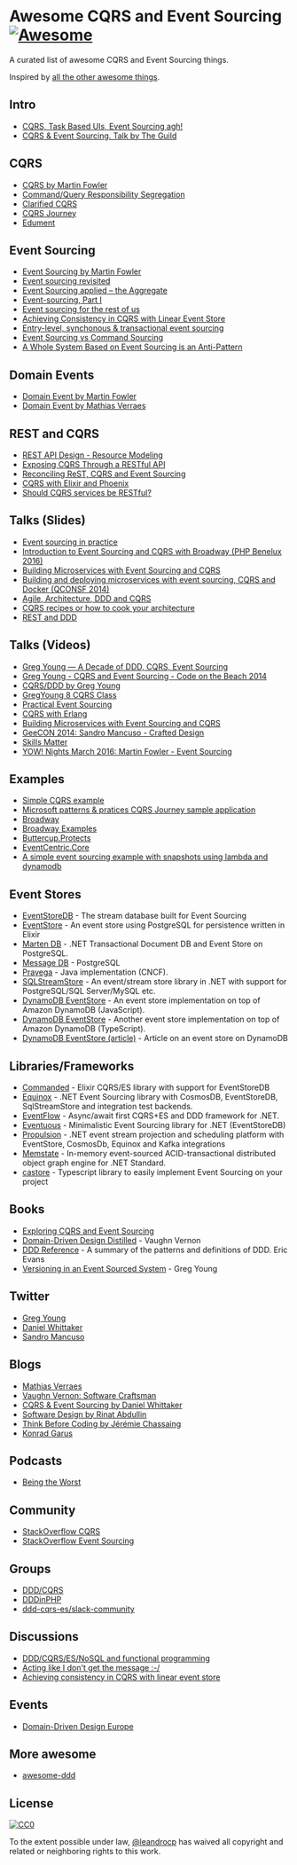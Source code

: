 # Awesome CQRS and Event Sourcing [![Awesome](https://cdn.rawgit.com/sindresorhus/awesome/d7305f38d29fed78fa85652e3a63e154dd8e8829/media/badge.svg)](https://github.com/sindresorhus/awesome)

A curated list of awesome CQRS and Event Sourcing things.

Inspired by [all the other awesome things](https://github.com/bayandin/awesome-awesomeness).

## Intro

- [CQRS, Task Based UIs, Event Sourcing agh!](http://codebetter.com/gregyoung/2010/02/16/cqrs-task-based-uis-event-sourcing-agh/)
- [CQRS & Event Sourcing. Talk by The Guild](https://speakerdeck.com/theguildconf/cqrs-and-event-sourcing)

## CQRS

- [CQRS by Martin Fowler](http://martinfowler.com/bliki/CQRS.html)
- [Command/Query Responsibility Segregation](https://gnugat.github.io/2015/08/25/cqrs.html)
- [Clarified CQRS](http://udidahan.com/2009/12/09/clarified-cqrs/)
- [CQRS Journey](http://cqrsjourney.github.io/)
- [Edument](http://cqrs.nu/)

## Event Sourcing

- [Event Sourcing by Martin Fowler](http://martinfowler.com/eaaDev/EventSourcing.html)
- [Event sourcing revisited](https://lostechies.com/gabrielschenker/2015/05/26/event-sourcing-revisited/)
- [Event Sourcing applied – the Aggregate](https://lostechies.com/gabrielschenker/2015/06/06/event-sourcing-applied-the-aggregate/)
- [Event-sourcing, Part I](http://karmajunkie.com/blog/2012/05/05/event-sourcing/)
- [Event sourcing for the rest of us](https://tojans.me/posts/event-sourcing-for-the-rest-of-us/)
- [Achieving Consistency in CQRS with Linear Event Store](http://squirrel.pl/blog/2015/09/14/achieving-consistency-in-cqrs-with-linear-event-store/)
- [Entry-level, synchonous & transactional event sourcing](https://softwaremill.com/entry-level-event-sourcing/)
- [Event Sourcing vs Command Sourcing](http://thinkbeforecoding.com/post/2013/07/28/Event-Sourcing-vs-Command-Sourcing)
- [A Whole System Based on Event Sourcing is an Anti-Pattern](https://www.infoq.com/news/2016/04/event-sourcing-anti-pattern)

## Domain Events

- [Domain Event by Martin Fowler](http://www.martinfowler.com/eaaDev/DomainEvent.html)
- [Domain Event by Mathias Verraes](http://verraes.net/2014/11/domain-events/)

## REST and CQRS

- [REST API Design - Resource Modeling](https://www.thoughtworks.com/insights/blog/rest-api-design-resource-modeling)
- [Exposing CQRS Through a RESTful API](https://www.infoq.com/articles/rest-api-on-cqrs)
- [Reconciling ReST, CQRS and Event Sourcing](http://graemef.com/blog/2012/09/02/Reconciling-ReST-and-CQRS/)
- [CQRS with Elixir and Phoenix](http://jfcloutier.github.io/jekyll/update/2015/11/04/cqrs_elixir_phoenix.html)
- [Should CQRS services be RESTful?](https://groups.google.com/forum/#!topic/dddcqrs/YdTAIcGMXFI%5B1-25%5D)

## Talks (Slides)

- [Event sourcing in practice](http://ookami86.github.io/event-sourcing-in-practice/#title.md)
- [Introduction to Event Sourcing and CQRS with Broadway (PHP Benelux 2016)](https://speakerdeck.com/simensen/introduction-to-event-sourcing-and-cqrs-with-broadway-php-benelux-2016)
- [Building Microservices with Event Sourcing and CQRS](http://www.slideshare.net/mploed/building-microservices-with-event-sourcing-and-cqrs)
- [Building and deploying microservices with event sourcing, CQRS and Docker (QCONSF 2014)](http://pt.slideshare.net/chris.e.richardson/building-and-deploying-microservices-with-event-sourcing-cqrs-and-docker-qconsf-2014)
- [Agile, Architecture, DDD and CQRS](http://www.slideshare.net/jeppec/agile-ddd-cqrs)
- [CQRS recipes or how to cook your architecture](http://www.slideshare.net/tjaskula/cqr-sv2)
- [REST and DDD](https://skillsmatter.com/skillscasts/2325-rest-and-ddd)

## Talks (Videos)

- [Greg Young — A Decade of DDD, CQRS, Event Sourcing](https://www.youtube.com/watch?v=LDW0QWie21s)
- [Greg Young - CQRS and Event Sourcing - Code on the Beach 2014](https://www.youtube.com/watch?v=JHGkaShoyNs)
- [CQRS/DDD by Greg Young](https://www.youtube.com/watch?v=KXqrBySgX-s)
- [GregYoung 8 CQRS Class](https://www.youtube.com/watch?v=whCk1Q87_ZI)
- [Practical Event Sourcing](http://verraes.net/2014/03/practical-event-sourcing/)
- [CQRS with Erlang](https://www.infoq.com/presentations/cqrs-erlang)
- [Building Microservices with Event Sourcing and CQRS](https://www.infoq.com/presentations/microservices-event-sourcing-cqrs)
- [GeeCON 2014: Sandro Mancuso - Crafted Design](https://vimeo.com/101106002)
- [Skills Matter](https://skillsmatter.com/)
- [YOW! Nights March 2016: Martin Fowler - Event Sourcing](https://www.youtube.com/watch?v=aweV9FLTZkU)

## Examples

- [Simple CQRS example](https://github.com/gregoryyoung/m-r)
- [Microsoft patterns & pratices CQRS Journey sample application](https://github.com/mspnp/cqrs-journey)
- [Broadway](http://labs.qandidate.com/blog/2014/08/26/broadway-our-cqrs-es-framework-open-sourced/)
- [Broadway Examples](https://github.com/qandidate-labs/broadway/tree/master/examples)
- [Buttercup.Protects](http://buttercup-php.github.io/protects/)
- [EventCentric.Core](https://github.com/event-centric/EventCentric.Core)
- [A simple event sourcing example with snapshots using lambda and dynamodb](https://theburningmonk.com/2019/08/a-simple-event-sourcing-example-with-snapshots-using-lambda-and-dynamodb/)

## Event Stores

- [EventStoreDB](http://geteventstore.com/) - The stream database built for Event Sourcing
- [EventStore](https://github.com/slashdotdash/eventstore) - An event store using PostgreSQL for persistence written in Elixir
- [Marten DB](https://martendb.io) - .NET Transactional Document DB and Event Store on PostgreSQL.
- [Message DB](http://docs.eventide-project.org/user-guide/message-db/) - PostgreSQL
- [Pravega](https://pravega.io) - Java implementation (CNCF).
- [SQLStreamStore](https://github.com/SqlStreamStore/) - An event/stream store library in .NET with support for PostgreSQL/SQL Server/MySQL etc.
- [DynamoDB EventStore](https://github.com/bakerface/dynamodb-event-store#readme) - An event store implementation on top of Amazon DynamoDB (JavaScript).
- [DynamoDB EventStore](https://github.com/domagojk/beenion/blob/rater/databases/eventstore/dynamoDbEventStore.ts) - Another event store implementation on top of Amazon DynamoDB (TypeScript).
- [DynamoDB EventStore (article)](https://www.agileand.me/dynamodb-event-sourcing-an-aws-architecture.html) - Article on an event store on DynamoDB

## Libraries/Frameworks

- [Commanded](https://hex.pm/packages/commanded) - Elixir CQRS/ES library with support for EventStoreDB
- [Equinox](https://github.com/jet/equinox) - .NET Event Sourcing library with CosmosDB, EventStoreDB, SqlStreamStore and integration test backends.
- [EventFlow](https://github.com/eventflow/EventFlow) - Async/await first CQRS+ES and DDD framework for .NET.
- [Eventuous](https://github.com/Eventuous/eventuous) - Minimalistic Event Sourcing library for .NET (EventStoreDB)
- [Propulsion](https://github.com/jet/propulsion) - .NET event stream projection and scheduling platform with EventStore, CosmosDb, Equinox and Kafka integrations
- [Memstate](https://github.com/DevrexLabs/memstate) - In-memory event-sourced ACID-transactional distributed object graph engine for .NET Standard.
- [castore](https://github.com/castore-dev/castore) - Typescript library to easily implement Event Sourcing on your project

## Books

- [Exploring CQRS and Event Sourcing](https://www.microsoft.com/en-us/download/details.aspx?id=34774)
- [Domain-Driven Design Distilled](http://www.amazon.com/Domain-Driven-Design-Distilled-Vaughn-Vernon/dp/0134434420) - Vaughn Vernon
- [DDD Reference](https://www.domainlanguage.com/ddd/reference/) - A summary of the patterns and definitions of DDD. Eric Evans
- [Versioning in an Event Sourced System](https://leanpub.com/esversioning) - Greg Young

## Twitter

- [Greg Young](https://twitter.com/gregyoung)
- [Daniel Whittaker](https://twitter.com/codescribler)
- [Sandro Mancuso](https://twitter.com/sandromancuso)

## Blogs

- [Mathias Verraes](http://verraes.net/)
- [Vaughn Vernon: Software Craftsman](https://vaughnvernon.co/)
- [CQRS & Event Sourcing by Daniel Whittaker](http://danielwhittaker.me/)
- [Software Design by Rinat Abdullin](https://abdullin.com/)
- [Think Before Coding by Jérémie Chassaing](http://thinkbeforecoding.com/)
- [Konrad Garus](http://squirrel.pl/blog/tag/cqrs/)

## Podcasts

- [Being the Worst](http://www.beingtheworst.com/)

## Community

- [StackOverflow CQRS](http://stackoverflow.com/questions/tagged/cqrs)
- [StackOverflow Event Sourcing](http://stackoverflow.com/questions/tagged/event-sourcing)

## Groups

- [DDD/CQRS](https://groups.google.com/forum/#!forum/dddcqrs)
- [DDDinPHP](https://groups.google.com/forum/#!forum/dddinphp)
- [ddd-cqrs-es/slack-community](https://github.com/ddd-cqrs-es/slack-community)

## Discussions

- [DDD/CQRS/ES/NoSQL and functional programming](http://elixirforum.com/t/ddd-cqrs-es-nosql-and-functional-programming/519)
- [Acting like I don't get the message :-/](https://groups.google.com/d/msg/dddcqrs/5LllWF5ZVLw/TlJ86khgTaYJ)
- [Achieving consistency in CQRS with linear event store](https://www.reddit.com/r/programming/comments/3l0hp1/achieving_consistency_in_cqrs_with_linear_event/)

## Events

- [Domain-Driven Design Europe](http://dddeurope.com/2017/)

## More awesome

- [awesome-ddd](https://github.com/wkjagt/awesome-ddd)

## License

[![CC0](http://i.creativecommons.org/p/zero/1.0/88x31.png)](http://creativecommons.org/publicdomain/zero/1.0/)

To the extent possible under law, [@leandrocp](https://github.com/leandrocp) has waived all copyright and related or neighboring rights to this work.
